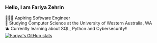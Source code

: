 ### Hello, I am Fariya Zehrin
👩🏻‍💻 Aspiring Software Engineer </br>
🍋 Studying Computer Science at the University of Western Australia, WA</br>
🫐 Currently learning about SQL, Python and Cybersecurity!! </br>
[![Fariya's GitHub stats](https://github-readme-stats.vercel.app/api?username=Fariya-Zehrin)](https://github.com/Fariya-Zehrin/github-readme-stats)
